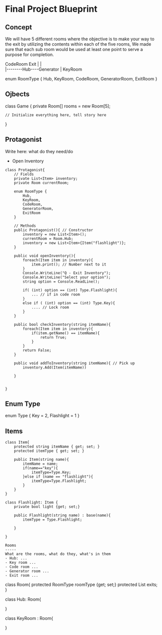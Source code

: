 # Final Project Blueprint

## Concept

We will have 5 different rooms where the objective is to make your way to the exit by utilizing the contents within each of the five rooms, We made sure that each sub room would be used at least one point to serve a purpose for completion.

CodeRoom    Exit
   |         |    
   |--------Hub----Generator
   |
KeyRoom



enum RoomType {
    Hub,
    KeyRoom,
    CodeRoom,
    GeneratorRoom,
    ExitRoom
}



## Ojbects

class Game {
    private Room[] rooms = new Room[5];

    // Initialize everything here, tell story here

}



Protagonist
----
Write here: what do they need/do
- Open Inventory

```
class Protagonist{
    // Fields
    private List<Item> inventory; 
    private Room currentRoom; 

    enum RoomType {
        Hub,
        KeyRoom,
        CodeRoom,
        GeneratorRoom,
        ExitRoom
    }

    // Methods
    public Protagonist(){ // Constructor
        inventory = new List<Item>();
        currentRoom = Room.Hub;
        inventory = new List<Item>{Item("flashlight")};
    }

    public void openInventory(){
        foreach(Item item in inventory){
            item.print(); // Number next to it
        }
        Console.WriteLine("Q - Exit Inventory");
        Console.WriteLine("Select your option");
        string option = Console.ReadLine();

        if( (int) option == (int) Type.Flashlight){
            ... // if in code room
        }
        else if ( (int) option == (int) Type.Key){
            .... // Lock room
        }
    }

    public bool checkInventory(string itemName){
        foreach(Item item in inventory){
            if(item.getName() == itemName){
                return True;
            }
        }
        return False;
    }

    public void addToInventory(string itemName){ // Pick up
        inventory.Add(Item(itemName))
        
    }


}

```

Enum Type
--------

enum Type {
    Key = 2,
    Flashlight = 1
}


Items
-----

```
class Item{
    protected string itemName { get; set; }
    protected itemType { get; set; }

    public Item(string name){
        itemName = name;
        if(name=="key"){
            itemType=Type.Key;
        }else if (name == "flashlight"){
            itemType=Type.Flashlight;
        }
    }
}

class Flashlight: Item {
    private bool light {get; set;}
    
    public Flashlight(string name) : base(name){
        itemType = Type.Flashlight;
    
    }

}

Rooms
-----
What are the rooms, what do they, what's in them
- Hub: ...
- Key room ...
- Code room ...
- Generator room ...
- Exit room ...

```
class Room{
    protected RoomType roomType {get; set;}
    protected List<RoomType> exits;
}

class Hub: Room{

}

class KeyRoom : Room{
    
}